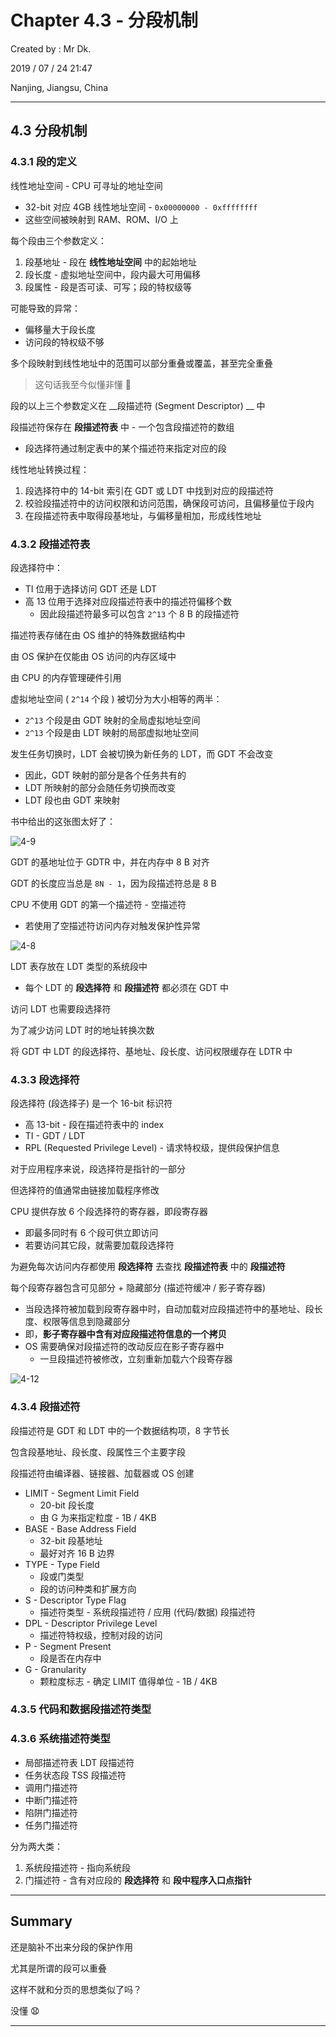 # Chapter 4.3 - 分段机制

Created by : Mr Dk.

2019 / 07 / 24 21:47

Nanjing, Jiangsu, China

---

## 4.3 分段机制

### 4.3.1 段的定义

线性地址空间 - CPU 可寻址的地址空间

* 32-bit 对应 4GB 线性地址空间 - `0x00000000 - 0xffffffff`
* 这些空间被映射到 RAM、ROM、I/O 上

每个段由三个参数定义：

1. 段基地址 - 段在 __线性地址空间__ 中的起始地址
2. 段长度 - 虚拟地址空间中，段内最大可用偏移
3. 段属性 - 段是否可读、可写；段的特权级等

可能导致的异常：

* 偏移量大于段长度
* 访问段的特权级不够

多个段映射到线性地址中的范围可以部分重叠或覆盖，甚至完全重叠

> 这句话我至今似懂非懂 🤔

段的以上三个参数定义在 __段描述符 (Segment Descriptor) __ 中

段描述符保存在 __段描述符表__ 中 - 一个包含段描述符的数组

* 段选择符通过制定表中的某个描述符来指定对应的段

线性地址转换过程：

1. 段选择符中的 14-bit 索引在 GDT 或 LDT 中找到对应的段描述符
2. 校验段描述符中的访问权限和访问范围，确保段可访问，且偏移量位于段内
3. 在段描述符表中取得段基地址，与偏移量相加，形成线性地址

### 4.3.2 段描述符表

段选择符中：

* TI 位用于选择访问 GDT 还是 LDT
* 高 13 位用于选择对应段描述符表中的描述符偏移个数
  * 因此段描述符最多可以包含 `2^13` 个 8 B 的段描述符

描述符表存储在由 OS 维护的特殊数据结构中

由 OS 保护在仅能由 OS 访问的内存区域中

由 CPU 的内存管理硬件引用

虚拟地址空间 ( `2^14` 个段 ) 被切分为大小相等的两半：

* `2^13` 个段是由 GDT 映射的全局虚拟地址空间
* `2^13` 个段是由 LDT 映射的局部虚拟地址空间

发生任务切换时，LDT 会被切换为新任务的 LDT，而 GDT 不会改变

* 因此，GDT 映射的部分是各个任务共有的
* LDT 所映射的部分会随任务切换而改变
* LDT 段也由 GDT 来映射

书中给出的这张图太好了：

![4-9](./img/4-9.png)

GDT 的基地址位于 GDTR 中，并在内存中 8 B 对齐

GDT 的长度应当总是 `8N - 1`，因为段描述符总是 8 B

CPU 不使用 GDT 的第一个描述符 - 空描述符

* 若使用了空描述符访问内存对触发保护性异常

![4-8](./img/4-8.png)

LDT 表存放在 LDT 类型的系统段中

* 每个 LDT 的 __段选择符__ 和 __段描述符__ 都必须在 GDT 中

访问 LDT 也需要段选择符

为了减少访问 LDT 时的地址转换次数

将 GDT 中 LDT 的段选择符、基地址、段长度、访问权限缓存在 LDTR 中

### 4.3.3 段选择符

段选择符 (段选择子) 是一个 16-bit 标识符

* 高 13-bit - 段在描述符表中的 index
* TI - GDT / LDT
* RPL (Requested Privilege Level) - 请求特权级，提供段保护信息

对于应用程序来说，段选择符是指针的一部分

但选择符的值通常由链接加载程序修改

CPU 提供存放 6 个段选择符的寄存器，即段寄存器

* 即最多同时有 6 个段可供立即访问
* 若要访问其它段，就需要加载段选择符

为避免每次访问内存都使用 __段选择符__ 去查找 __段描述符表__ 中的 __段描述符__

每个段寄存器包含可见部分 + 隐藏部分 (描述符缓冲 / 影子寄存器)

* 当段选择符被加载到段寄存器中时，自动加载对应段描述符中的基地址、段长度、权限等信息到隐藏部分
* 即，__影子寄存器中含有对应段描述符信息的一个拷贝__
* OS 需要确保对段描述符的改动反应在影子寄存器中
  * 一旦段描述符被修改，立刻重新加载六个段寄存器

![4-12](./img/4-12.png)

### 4.3.4 段描述符

段描述符是 GDT 和 LDT 中的一个数据结构项，8 字节长

包含段基地址、段长度、段属性三个主要字段

段描述符由编译器、链接器、加载器或 OS 创建

* LIMIT - Segment Limit Field
  * 20-bit 段长度
  * 由 G 为来指定粒度 - 1B / 4KB
* BASE - Base Address Field
  * 32-bit 段基地址
  * 最好对齐 16 B 边界
* TYPE - Type Field
  * 段或门类型
  * 段的访问种类和扩展方向
* S - Descriptor Type Flag
  * 描述符类型 - 系统段描述符 / 应用 (代码/数据) 段描述符
* DPL - Descriptor Privilege Level
  * 描述符特权级，控制对段的访问
* P - Segment Present
  * 段是否在内存中
* G - Granularity
  * 颗粒度标志 - 确定 LIMIT 值得单位 - 1B / 4KB

### 4.3.5 代码和数据段描述符类型

### 4.3.6 系统描述符类型

* 局部描述符表 LDT 段描述符
* 任务状态段 TSS 段描述符
* 调用门描述符
* 中断门描述符
* 陷阱门描述符
* 任务门描述符

分为两大类：

1. 系统段描述符 - 指向系统段
2. 门描述符 - 含有对应段的 __段选择符__ 和 __段中程序入口点指针__

---

## Summary

还是脑补不出来分段的保护作用

尤其是所谓的段可以重叠

这样不就和分页的思想类似了吗？

没懂 😧

---

